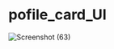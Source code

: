 # pofile_card_UI
![Screenshot (63)](https://github.com/AAYUSHI1507/pofile_card_UI/assets/79357098/e74ee806-a2ab-4e13-a917-2c281f898cce)
